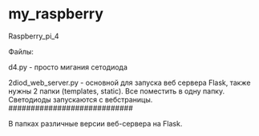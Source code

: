 # my_raspberry
Raspberry_pi_4


Файлы:

d4.py  - просто мигания сетодиода



2diod_web_server.py  - основной для запуска веб сервера Flask, также нужны 2 папки (templates, static). Все поместить в одну папку. Светодиоды запускаются с вебстраницы.
############################

В папках различные версии веб-сервера на Flask.

